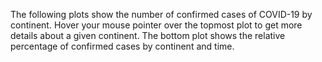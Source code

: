 The following plots show the number of confirmed cases of COVID-19 by continent.
Hover your mouse pointer over the topmost plot to get more details about a given continent.
The bottom plot shows the relative percentage of confirmed cases by continent and time.